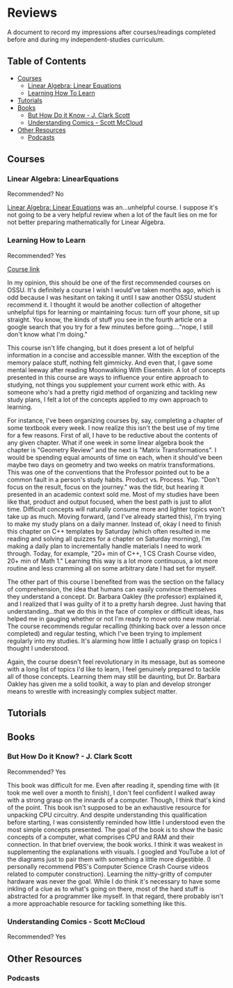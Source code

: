 # Reviews

A document to record my impressions after courses/readings completed before and during my independent-studies curriculum.

## Table of Contents

- [Courses](#courses)
  - [Linear Algebra: Linear Equations](#linear-algebra:-linearequations)
  - [Learning How To Learn](#learning-how-to-learn)
- [Tutorials](#tutorials)
- [Books](#books)
  - [But How Do it Know - J. Clark Scott](#but-how-do-it-know?---j.-clark-scott)
  - [Understanding Comics - Scott McCloud](#understanding-comics---scott-mccloud)
- [Other Resources](#other-resources)
  - [Podcasts](#podcasts)

## Courses

### Linear Algebra: LinearEquations

Recommended? No

[Linear Algebra: Linear Equations](https://www.edx.org/course/linear-equations-part-1) was an...unhelpful course. I suppose it's not going to be a very helpful review when a lot of the fault lies on me for not better preparing mathematically for Linear Algebra.

### Learning How to Learn

Recommended? Yes

[Course link](https://www.coursera.org/learn/learning-how-to-learn)

In my opinion, this should be one of the first recommended courses on OSSU. It's definitely a course I wish I would've taken months ago, which is odd because I was hesitant on taking it until I saw another OSSU student recommend it. I thought it would be another collection of altogether unhelpful tips for learning or maintaining focus: turn off your phone, sit up straight. You know, the kinds of stuff you see in the fourth article on a google search that you try for a few minutes before going...."nope, I still don't know what I'm doing."

This course isn't life changing, but it does present a lot of helpful information in a concise and accessible manner. With the exception of the memory palace stuff, nothing felt gimmicky. And even that, I gave some mental leeway after reading Moonwalking With Eisenstein. A lot of concepts presented in this course are ways to influence your entire approach to studying, not things you supplement your current work ethic with. As someone who's had a pretty rigid method of organizing and tackling new study plans, I felt a lot of the concepts applied to my own approach to learning.

For instance, I've been organizing courses by, say, completing a chapter of some textbook every week. I now realize this isn't the best use of my time for a few reasons. First of all, I have to be reductive about the contents of any given chapter. What if one week in some linear algebra book the chapter is "Geometry Review" and the next is "Matrix Transformations". I would be spending equal amounts of time on each, when it should've been maybe two days on geometry and two weeks on matrix transformations. This was one of the conventions that the Professor pointed out to be a common fault in a person's study habits. Product vs. Process. Yup. "Don't focus on the result, focus on the journey." was the tldr, but hearing it presented in an academic context sold me. Most of my studies have been like that, product and output focused, when the best path is just to allot time. Difficult concepts will naturally consume more and lighter topics won't take up as much. Moving forward, (and I've already started this), I'm trying to make my study plans on a daily manner. Instead of, okay I need to finish this chapter on C++ templates by Saturday (which often resulted in me reading and solving all quizzes for a chapter on Saturday morning), I'm making a daily plan to incrementally handle materials I need to work through. Today, for example, "20+ min of C++, 1 CS Crash Course video, 20+ min of Math 1." Learning this way is a lot more continuous, a lot more routine and less cramming all on some arbitrary date I had set for myself.

The other part of this course I benefited from was the section on the fallacy of comprehension, the idea that humans can easily convince themselves they understand a concept. Dr. Barbara Oakley (the professor) explained it, and I realized that I was guilty of it to a pretty harsh degree. Just having that understanding...that we do this in the face of complex or difficult ideas, has helped me in gauging whether or not I'm ready to move onto new material. The course recommends regular recalling (thinking back over a lesson once completed) and regular testing, which I've been trying to implement regularly into my studies. It's alarming how little I actually grasp on topics I thought I understood.

Again, the course doesn't feel revolutionary in its message, but as someone with a long list of topics I'd like to learn, I feel genuinely prepared to tackle all of those concepts. Learning them may still be daunting, but Dr. Barbara Oakley has given me a solid toolkit, a way to plan and develop stronger means to wrestle with increasingly complex subject matter.

## Tutorials

## Books

### But How Do it Know? - J. Clark Scott

Recommended? Yes

This book was difficult for me. Even after reading it, spending time with (it took me well over a month to finish), I don't feel confident I walked away with a strong grasp on the innards of a computer. Though, I think that's kind of the point. This book isn't supposed to be an exhaustive resource for unpacking CPU circuitry. And despite understanding this qualification before starting, I was consistently reminded how little I understood even the most simple concepts presented. The goal of the book is to show the basic concepts of a computer, what comprises CPU and RAM and their connection. In that brief overview, the book works. I think it was weakest in supplementing the explanations with visuals. I googled and YouTube a lot of the diagrams just to pair them with something a little more digestible. (I personally recommend PBS's Computer Science Crash Course videos related to computer construction). Learning the nitty-gritty of computer hardware was never the goal. While I do think it's necessary to have some inkling of a clue as to what's going on there, most of the hard stuff is abstracted for a programmer like myself. In that regard, there probably isn't a more approachable resource for tackling something like this.

### Understanding Comics - Scott McCloud

Recommended? Yes

## Other Resources

### Podcasts
